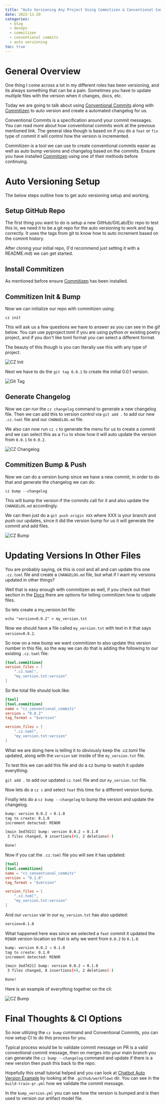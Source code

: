 ```yaml
---
title: "Auto Versioning Any Project Using Commitizen & Conventional Commits"
date: 2022-11-20
categories:
  - blog
  - devops
  - commitizen
  - conventional commits
  - auto versioning
toc: true
---
```


# General Overview
One thing I come across a lot in my different roles has been versioning, and its always something that can be a pain.  Sometimes you have to update multiple files with the version when it changes, docs, etc.

Today we are going to talk about using [Conventional Commits](https://www.conventionalcommits.org/en/v1.0.0/) along with [Commitizen](https://commitizen-tools.github.io/commitizen/) to auto version and create a automated changelog for us.

Conventional Commits is a specification around your commit messages.  You can read more about how conventional commits work at the previous mentioned link.  The general idea though is based on if you do a `feat` or `fix` type of commit it will control how the version is incremented.

Commitizen is a tool we can use to create conventional commits easier as well as auto bump versions and changelog based on the commits.  Ensure you have installed [Commitizen](https://commitizen-tools.github.io/commitizen/) using one of their methods before continuing.

# Auto Versioning Setup
The below steps outline how to get auto versioning setup and working.

## Setup GitHub Repo
The first thing you want to do is setup a new GitHub/GitLab/Etc repo to test this in, we need it to be a git repo for the auto versioning to work and tag correctly.  It uses the tags from git to know how to auto increment based on the commit history.

After cloning your initial repo, (I'd recommend just setting it with a README.md) we can get started.

## Install Commitizen
As mentioned before ensure [Commitizen](https://commitizen-tools.github.io/commitizen/) has been installed.

## Commitizen Init & Bump
Now we can initialize our repo with commitizen using:

`cz init`

This will ask us a few questions we have to answer as you can see in the gif below.  You can use pyproject.toml if you are using python or existing poetry project, and if you don't like toml format you can select a different format.

The beauty of this though is you can literally use this with any type of project.

![CZ Init](/assets/images/cz_init.gif)

Next we have to do the `git tag 0.0.1` to create the initial 0.0.1 version.

![Git Tag](/assets/images/git_tag.gif)

## Generate Changelog
Now we can run the `cz changelog` command to generate a new changelog file.  Then we can add this to version control via `git add .` to add our new `.cz.toml` file and our `CHANGELOG.md` file.

We also can now run `cz c` to generate the menu for us to create a commit and we can select this as a `fix` to show how it will auto update the version from `0.0.1` to `0.0.2`.

![CZ Changelog](/assets/images/cz_change_git_add.gif)

## Commitizen Bump & Push
Now we can do a version bump since we have a new commit, in order to do that and generate the changelog we can do:

`cz bump --changelog`

This will bump the version if the commits call for it and also update the `CHANGELOG.md` accordingly.

We can then just do a `git push origin XXX` where XXX is your branch and push our updates, since it did the version bump for us it will generate the commit and add files.

![CZ Bump](/assets/images/cz_bump_push.gif)

# Updating Versions In Other Files
You are probably saying, ok this is cool and all and can update this one `.cz.toml` file and create a `CHANGELOG.md` file, but what if I want my versions updated in other things?

Well that is easy enough with commitizen as well, if you check out their section in the [Docs](https://commitizen-tools.github.io/commitizen/bump/#version_files) there are options for telling commitizen how to udpate files.

So lets create a my_version.txt file:

`echo "version=0.0.2" > my_version.txt`

Now we should have a file called `my_version.txt` with text in it that says `version=0.0.2`.

So now on a new bump we want commitizen to also update this version number in this file, so the way we can do that is adding the following to our existing `.cz.toml` file:

```toml
[tool.commitizen]
version_files = [
    ".cz.toml",
    "my_version.txt:version"
]
```

So the total file should look like:

```toml
[tool]
[tool.commitizen]
name = "cz_conventional_commits"
version = "0.0.2"
tag_format = "$version"

version_files = [
    ".cz.toml",
    "my_version.txt:version"
]
```

What we are doing here is telling it to obviously keep the .cz.toml file updated, along with the `version` var inside of the `my_version.txt` file.

To test this we can add this file and do a cz bump to watch it update everything:

`git add .` to add our updated `cz.toml` file and our `my_version.txt` file.

Now lets do a `cz c` and select `feat` this time for a different version bump.

Finally lets do a `cz bump --changelog` to bump the version and update the changelog.

```bash
bump: version 0.0.2 → 0.1.0
tag to create: 0.1.0
increment detected: MINOR

[main 3ed7d21] bump: version 0.0.2 → 0.1.0
 3 files changed, 8 insertions(+), 2 deletions(-)

Done!
```

Now if you cat the `.cz.toml` file you will see it has updated:

```toml
[tool]
[tool.commitizen]
name = "cz_conventional_commits"
version = "0.1.0"
tag_format = "$version"

version_files = [
    ".cz.toml",
    "my_version.txt:version"
]
```

And our `version` var in our `my_version.txt` has also updated:

```txt
version=0.1.0
```

What happened here was since we selected a `feat` commit it updated the `MINOR` version location so that is why we went from `0.0.2` to `0.1.0`.

```bash
bump: version 0.0.2 → 0.1.0
tag to create: 0.1.0
increment detected: MINOR

[main 3ed7d21] bump: version 0.0.2 → 0.1.0
 3 files changed, 8 insertions(+), 2 deletions(-)

Done!
```

Here is an example of everything together on the cli:

![CZ Bump](/assets/images/cz_bump_txt_file.gif)

# Final Thoughts & CI Options
So now utilizing the `cz bump` command and Conventional Commits, you can now setup CI to do this process for you.

Typical process would be to validate commit message on PR is a valid conventional commit message, then on merges into your main branch you can generate the `cz bump --changelog` command and update if there is a new version then push this back to the repo.

Hopefully this small tutorial helped and you can look at [Chatbot Auto Version Example](https://github.com/DevOps-With-Brian/chatbot-auto-versioning) by looking at the `.github/workflows` dir.  You can see in the `build-train-pr.yml` how we validate the commit message.

In the `bump_version.yml` you can see how the version is bumped and is then used to version our artifact model file.